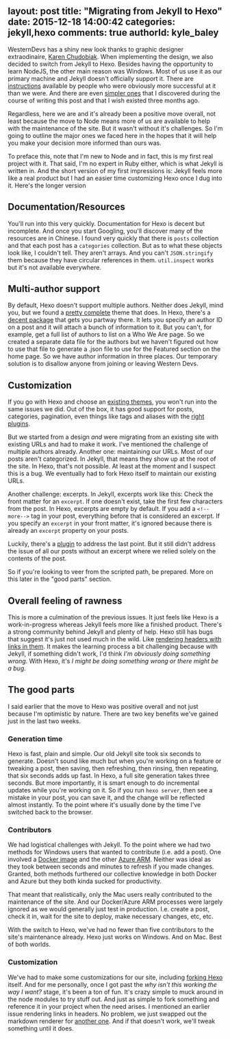 layout: post
title: "Migrating from Jekyll to Hexo"
date: 2015-12-18 14:00:42
categories: jekyll,hexo
comments: true
authorId: kyle_baley
---

WesternDevs has a shiny new look thanks to graphic designer extraodinaire, [Karen Chudobiak](http://www.karenchudobiak.ca/). When implementing the design, we also decided to switch from Jekyll to Hexo. Besides having the opportunity to learn NodeJS, the other main reason was Windows. Most of us use it as our primary machine and Jekyll doesn't officially support it. There are [instructions](http://jekyll-windows.juthilo.com/) available by people who were obviously more successful at it than we were. And there are even [simpler ones](https://davidburela.wordpress.com/2015/11/28/easily-install-jekyll-on-windows-with-3-command-prompt-entries-and-chocolatey/) that I discovered during the course of writing this post and that I wish existed three months ago.

<!--more-->

Regardless, here we are and it's already been a positive move overall, not least because the move to Node means more of us are available to help with the maintenance of the site. But it wasn't without it's challenges. So I'm going to outline the major ones we faced here in the hopes that it will help you make your decision more informed than ours was.

To preface this, note that I'm new to Node and in fact, this is my first real project with it. That said, I'm no expert in Ruby either, which is what Jekyll is written in. And the short version of my first impressions is: Jekyll feels more like a real product but I had an easier time customizing Hexo once I dug into it. Here's the longer version

## Documentation/Resources

You'll run into this very quickly. Documentation for Hexo is decent but incomplete. And once you start Googling, you'll discover many of the resources are in Chinese. I found very quickly that there is `posts` collection and that each post has a `categories` collection. But as to what these objects look like, I couldn't tell. They aren't arrays. And you can't `JSON.stringify` them because they have circular references in them. `util.inspect` works but it's not available everywhere.

## Multi-author support

By default, Hexo doesn't support multiple authors. Neither does Jekyll, mind you, but we found a [pretty complete](https://github.com/mmistakes/minimal-mistakes) theme that does. In Hexo, there's a [decent package](https://www.npmjs.com/package/hexo-multiauthor) that gets you partway there. It lets you specify an author ID on a post and it will attach a bunch of information to it. But you can't, for example, get a full list of authors to list on a Who We Are page. So we created a separate data file for the authors but we haven't figured out how to use that file to generate a .json file to use for the Featured section on the home page. So we have author information in three places. Our temporary solution is to disallow anyone from joining or leaving Western Devs.

## Customization

If you go with Hexo and choose an [existing themes](https://hexo.io/themes/), you won't run into the same issues we did. Out of the box, it has good support for posts, categories, pagination, even things like tags and aliases with the [right plugins](https://hexo.io/plugins/).

But we started from a design *and* were migrating from an existing site with existing URLs and had to make it work. I've mentioned the challenge of multiple authors already. Another one: maintaining our URLs. Most of our posts aren't categorized. In Jekyll, that means they show up at the root of the site. In Hexo, that's not possible. At least at the moment and I suspect this is a bug. We eventually had to fork Hexo itself to maintain our existing URLs.

Another challenge: excerpts. In Jekyll, excerpts work like this: Check the front matter for an `excerpt`. If one doesn't exist, take the first few characters from the post. In Hexo, excerpts are empty by default. If you add a `<!--more-->` tag in your post, everything before that is considered an excerpt. If you specify an `excerpt` in your front matter, it's ignored because there is already an `excerpt` property on your posts.

Luckily, there's a [plugin](https://github.com/lalunamel/hexo-front-matter-excerpt) to address the last point. But it still didn't address the issue of all our posts without an excerpt where we relied solely on the contents of the post.

So if you're looking to veer from the scripted path, be prepared. More on this later in the "good parts" section.

## Overall feeling of rawness

This is more a culmination of the previous issues. It just feels like Hexo is a work-in-progress whereas Jekyll feels more like a finished product. There's a strong community behind Jekyll and plenty of help. Hexo still has bugs that suggest it's just not used much in the wild. Like [rendering headers with links in them](https://github.com/hexojs/hexo-renderer-marked/issues/16). It makes the learning process a bit challenging because with Jekyll, if something didn't work, I'd think _I'm obviously doing something wrong_. With Hexo, it's _I might be doing something wrong or there might be a bug_.

## The good parts

I said earlier that the move to Hexo was positive overall and not just because I'm optimistic by nature. There are two key benefits we've gained just in the last two weeks.

### Generation time

Hexo is fast, plain and simple. Our old Jekyll site took six seconds to generate. Doesn't sound like much but when you're working on a feature or tweaking a post, then saving, then refreshing, then rinsing, then repeating, that six seconds adds up fast. In Hexo, a full site generation takes three seconds. But more importantly, it is smart enough to do incremental updates while you're working on it. So if you run `hexo server`, then see a mistake in your post, you can save it, and the change will be reflected almost instantly. To the point where it's usually done by the time I've switched back to the browser.

### Contributors

We had logistical challenges with Jekyll. To the point where we had two methods for Windows users that wanted to contribute (i.e. add a post). One involved a [Docker image](http://www.westerndevs.com/docker-and-western-devs/) and the other [Azure ARM](http://www.westerndevs.com/using-azure-arm-to-deploy-a-docker-container/). Neither was ideal as they took between seconds and minutes to refresh if you made changes. Granted, both methods furthered our collective knowledge in both Docker and Azure but they both kinda sucked for productivity.

That meant that realistically, only the Mac users really contributed to the maintenance of the site. And our Docker/Azure ARM processes were largely ignored as we would generally just test in production. I.e. create a post, check it in, wait for the site to deploy, make necessary changes, etc, etc.

With the switch to Hexo, we've had no fewer than five contributors to the site's maintenance already. Hexo just works on Windows. And on Mac. Best of both worlds.

### Customization

We've had to make some customizations for our site, including [forking Hexo](https://github.com/westerndevs/hexo) itself. And for me personally, once I got past the _why isn't this working the way I want?_ stage, it's been a ton of fun. It's crazy simple to muck around in the node modules to try stuff out. And just as simple to fork something and reference it in your project when the need arises. I mentioned an earlier issue rendering links in headers. No problem, we just swapped out the markdown renderer for [another one](https://github.com/celsomiranda/hexo-renderer-markdown-it). And if that doesn't work, we'll tweak something until it does.